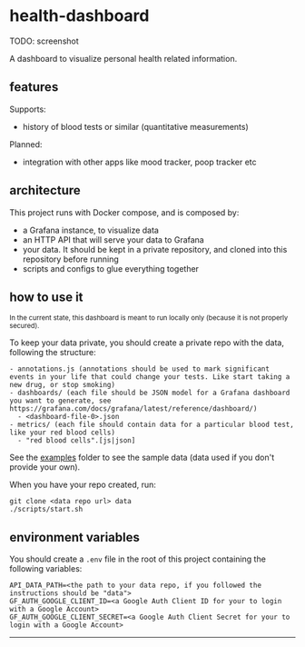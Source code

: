 # health-dashboard

TODO: screenshot

A dashboard to visualize personal health related information.

## features

Supports:
- history of blood tests or similar (quantitative measurements)

Planned:
- integration with other apps like mood tracker, poop tracker etc

## architecture

This project runs with Docker compose, and is composed by:

- a Grafana instance, to visualize data
- an HTTP API that will serve your data to Grafana
- your data. It should be kept in a private repository, and cloned into this repository before running
- scripts and configs to glue everything together

## how to use it

<small>In the current state, this dashboard is meant to run locally only (because it is not properly secured).</small>

To keep your data private, you should create a private repo with the data, following the structure:
  ```
  - annotations.js (annotations should be used to mark significant events in your life that could change your tests. Like start taking a new drug, or stop smoking)
  - dashboards/ (each file should be JSON model for a Grafana dashboard you want to generate, see https://grafana.com/docs/grafana/latest/reference/dashboard/)
    - <dashboard-file-0>.json
  - metrics/ (each file should contain data for a particular blood test, like your red blood cells)
    - "red blood cells".[js|json]
  ```



See the [examples](./examples) folder to see the sample data (data used if you don't provide your own).

When you have your repo created, run:
  ```shell
  git clone <data repo url> data
  ./scripts/start.sh
  ```

## environment variables

You should create a `.env` file in the root of this project containing the following variables:

```
API_DATA_PATH=<the path to your data repo, if you followed the instructions should be "data">
GF_AUTH_GOOGLE_CLIENT_ID=<a Google Auth Client ID for your to login with a Google Account>
GF_AUTH_GOOGLE_CLIENT_SECRET=<a Google Auth Client Secret for your to login with a Google Account>
```

---
